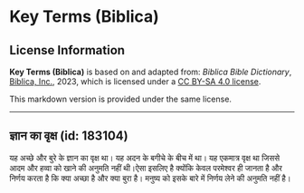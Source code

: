 # Key Terms (Biblica)

## License Information

**Key Terms (Biblica)** is based on and adapted from: _Biblica Bible Dictionary_, [Biblica, Inc.](https://www.biblica.com/), 2023, which is licensed under a [CC BY-SA 4.0 license](https://creativecommons.org/licenses/by-sa/4.0/legalcode.en).

This markdown version is provided under the same license.



--------------------------------

## ज्ञान का वृक्ष (id: 183104)

यह अच्छे और बुरे के ज्ञान का वृक्ष था। यह अदन के बगीचे के बीच में था। यह एकमात्र वृक्ष था जिससे आदम और हव्वा को खाने की अनुमति नहीं थी।ऐसा इसलिए है क्योंकि केवल परमेश्वर ही जानता है और निर्णय करता है कि क्या अच्छा है और क्या बुरा है। मनुष्य को इसके बारे में निर्णय लेने की अनुमति नहीं है।


